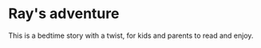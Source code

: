 Ray's adventure
===============

This is a bedtime story with a twist, for kids and parents to read and enjoy.
